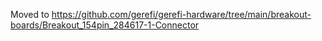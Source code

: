 Moved to https://github.com/gerefi/gerefi-hardware/tree/main/breakout-boards/Breakout_154pin_284617-1-Connector
